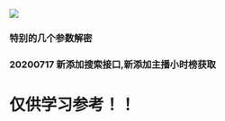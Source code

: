 <a title="Hits" target="_blank" href="https://github.com/XGSClear7/fuck_dy/hits"><img src="https://hits.b3log.org/XGSClear7/fuck_dy/hits.svg"></a>

### 特别的几个参数解密

### 20200717 新添加搜索接口,新添加主播小时榜获取




# 仅供学习参考！！

